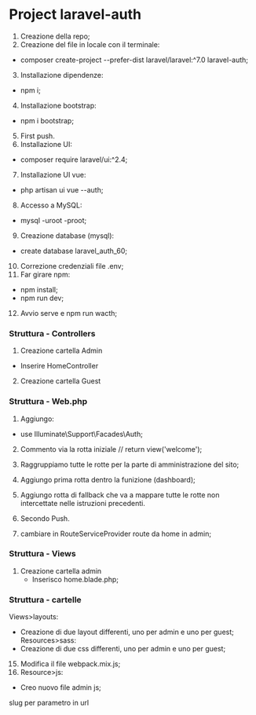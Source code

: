 # Project laravel-auth

1. Creazione della repo;
2. Creazione del file in locale con il terminale:
- composer create-project --prefer-dist laravel/laravel:^7.0 laravel-auth;
3. Installazione dipendenze:
- npm i;
4. Installazione bootstrap:
- npm i bootstrap;
5. First push.
6. Installazione UI:
- composer require laravel/ui:^2.4;
7. Installazione UI vue:
- php artisan ui vue --auth;
8. Accesso a MySQL:
- mysql -uroot -proot;
9. Creazione database (mysql):
- create database laravel_auth_60;
10. Correzione credenziali file .env;
11. Far girare npm:
- npm install;
- npm run dev;
12. Avvio serve e npm run wacth;

### Struttura - Controllers
1. Creazione cartella Admin
- Inserire HomeController
2. Creazione cartella Guest
### Struttura - Web.php
1. Aggiungo:
- use Illuminate\Support\Facades\Auth;
2. Commento via la rotta iniziale // return view('welcome');
3. Raggruppiamo tutte le rotte per la parte di amministrazione del sito;
4. Aggiungo prima rotta dentro la funizione (dashboard);
5. Aggiungo rotta di fallback che va a mappare tutte le rotte non intercettate nelle istruzioni precedenti.



13. Secondo Push.
14. cambiare in RouteServiceProvider route da home in admin;

### Struttura - Views
1. Creazione cartella admin
    - Inserisco home.blade.php;

### Struttura - cartelle
Views>layouts:
- Creazione di due layout differenti, uno per admin e uno per guest;
Resources>sass:
- Creazione di due css differenti, uno per admin e uno per guest;

15. Modifica il file webpack.mix.js;
16. Resource>js:
- Creo nuovo file admin js;


slug per parametro in url